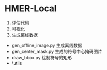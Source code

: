 <!--
 * @Author: sigmoid
 * @Description: 
 * @Email: 595495856@qq.com
 * @Date: 2020-12-31 18:45:50
 * @LastEditTime: 2021-02-21 01:20:20
-->
# HMER-Local
1. 评估代码
2. 可视化
3. 生成离线数据

- gen_offline_image.py 生成离线数据
- gen_center_mask.py 生成的符号中心掩码图片
- draw_bbox.py 绘制符号的矩形
- \utils

